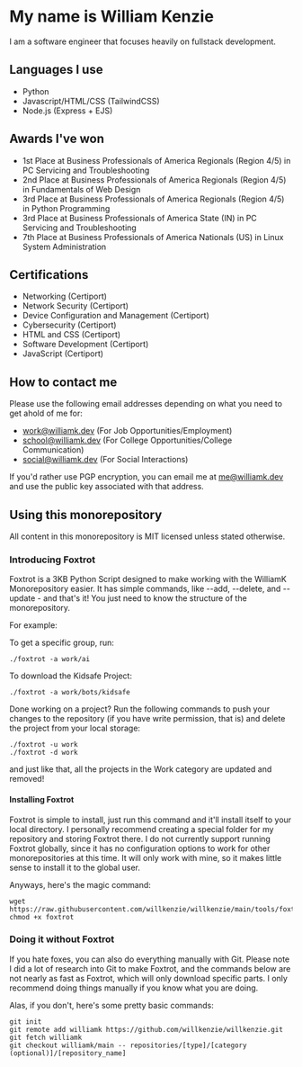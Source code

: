 # My name is William Kenzie
I am a software engineer that focuses heavily on fullstack development.

## Languages I use
- Python
- Javascript/HTML/CSS (TailwindCSS)
- Node.js (Express + EJS)

## Awards I've won
- 1st Place at Business Professionals of America Regionals (Region 4/5) in PC Servicing and Troubleshooting
- 2nd Place at Business Professionals of America Regionals (Region 4/5) in Fundamentals of Web Design
- 3rd Place at Business Professionals of America Regionals (Region 4/5) in Python Programming
- 3rd Place at Business Professionals of America State (IN) in PC Servicing and Troubleshooting
- 7th Place at Business Professionals of America Nationals (US) in Linux System Administration

## Certifications
- Networking (Certiport)
- Network Security (Certiport)
- Device Configuration and Management (Certiport)
- Cybersecurity (Certiport)
- HTML and CSS (Certiport)
- Software Development (Certiport)
- JavaScript (Certiport)

## How to contact me
Please use the following email addresses depending on what you need to get ahold of me for:
- work@williamk.dev (For Job Opportunities/Employment)
- school@williamk.dev (For College Opportunities/College Communication)
- social@williamk.dev (For Social Interactions)

If you'd rather use PGP encryption, you can email me at me@williamk.dev and use the public key associated with that address. 

## Using this monorepository
All content in this monorepository is MIT licensed unless stated otherwise.

### Introducing Foxtrot
Foxtrot is a 3KB Python Script designed to make working with the WilliamK Monorepository easier.
It has simple commands, like --add, --delete, and --update - and that's it!
You just need to know the structure of the monorepository.

For example:

To get a specific group, run:
```
./foxtrot -a work/ai
```

To download the Kidsafe Project:
```
./foxtrot -a work/bots/kidsafe
```

Done working on a project? Run the following commands to push your changes to the repository (if you have write permission, that is) and delete the project from your local storage:
```
./foxtrot -u work
./foxtrot -d work
```
and just like that, all the projects in the Work category are updated and removed!

#### Installing Foxtrot
Foxtrot is simple to install, just run this command and it'll install itself to your local directory. I personally recommend creating a special folder for my repository and storing Foxtrot there. I do not currently support running Foxtrot globally, since it has no configuration options to work for other monorepositories at this time. It will only work with mine, so it makes little sense to install it to the global user.

Anyways, here's the magic command:
```
wget https://raw.githubusercontent.com/willkenzie/willkenzie/main/tools/foxtrot
chmod +x foxtrot
```

### Doing it without Foxtrot
If you hate foxes, you can also do everything manually with Git. Please note I did a lot of research into Git to make Foxtrot, and the commands below are not nearly as fast as Foxtrot, which will only download specific parts. I only recommend doing things manually if you know what you are doing.

Alas, if you don't, here's some pretty basic commands:

```
git init
git remote add williamk https://github.com/willkenzie/willkenzie.git
git fetch williamk
git checkout williamk/main -- repositories/[type]/[category (optional)]/[repository_name]
```